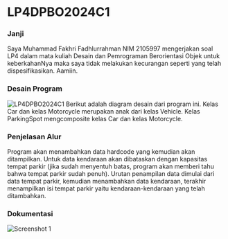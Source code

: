 # LP4DPBO2024C1

### Janji
Saya Muhammad Fakhri Fadhlurrahman NIM 2105997 mengerjakan soal LP4 dalam mata kuliah Desain dan Pemrograman Berorientasi Objek untuk keberkahanNya maka saya tidak melakukan kecurangan seperti yang telah dispesifikasikan. Aamiin.

### Desain Program
![LP4DPBO2024C1](https://github.com/TheRealF6/LP4DPBO2024C1/assets/119662753/1fcf0c67-47cc-4e7f-b5c3-101e5754c88f)
Berikut adalah diagram desain dari program ini. Kelas Car dan kelas Motorcycle merupakan anak dari kelas Vehicle. Kelas ParkingSpot mengcomposite kelas Car dan kelas Motorcycle.

### Penjelasan Alur
Program akan menambahkan data hardcode yang kemudian akan ditampilkan. Untuk data kendaraan akan dibataskan dengan kapasitas tempat parkir (jika sudah menyentuh batas, program akan memberi tahu bahwa tempat parkir sudah penuh). Urutan penampilan data dimulai dari data tempat parkir, kemudian menambahkan data kendaraan, terakhir menampilkan isi tempat parkir yaitu kendaraan-kendaraan yang telah ditambahkan.

### Dokumentasi
![Screenshot 1](https://github.com/TheRealF6/LP4DPBO2024C1/assets/119662753/669b6a9c-d4ee-4633-9a48-caa9624e73d2)
